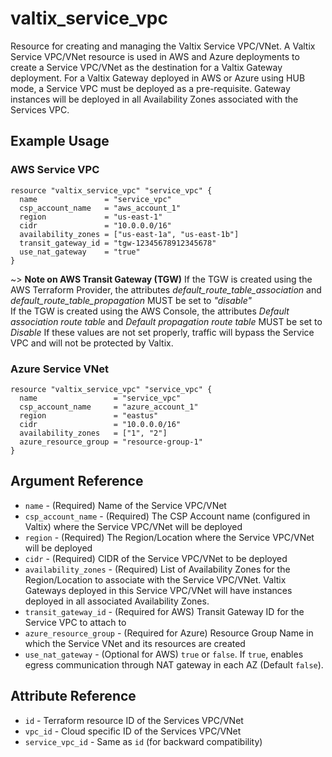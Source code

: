# valtix_service_vpc
Resource for creating and managing the Valtix Service VPC/VNet.  A Valtix Service VPC/VNet resource is used in AWS and Azure deployments to create a Service VPC/VNet as the destination for a Valtix Gateway deployment.  For a Valtix Gateway deployed in AWS or Azure using HUB mode, a Service VPC must be deployed as a pre-requisite.  Gateway instances will be deployed in all Availability Zones associated with the Services VPC.

## Example Usage

### AWS Service VPC
```hcl
resource "valtix_service_vpc" "service_vpc" {
  name               = "service_vpc"
  csp_account_name   = "aws_account_1"
  region             = "us-east-1"
  cidr               = "10.0.0.0/16"
  availability_zones = ["us-east-1a", "us-east-1b"]
  transit_gateway_id = "tgw-12345678912345678"
  use_nat_gateway    = "true"
}
```
~> **Note on AWS Transit Gateway (TGW)**
If the TGW is created using the AWS Terraform Provider, the attributes *default_route_table_association* and *default_route_table_propagation* MUST be set to *"disable"*<br>
If the TGW is created using the AWS Console, the attributes *Default association route table* and *Default propagation route table* MUST be set to *Disable*
If these values are not set properly, traffic will bypass the Service VPC and will not be protected by Valtix.

### Azure Service VNet
```hcl
resource "valtix_service_vpc" "service_vpc" {
  name                 = "service_vpc"
  csp_account_name     = "azure_account_1"
  region               = "eastus"
  cidr                 = "10.0.0.0/16"
  availability_zones   = ["1", "2"]
  azure_resource_group = "resource-group-1"
}
```

## Argument Reference
* `name` - (Required) Name of the Service VPC/VNet
* `csp_account_name` - (Required) The CSP Account name (configured in Valtix) where the Service VPC/VNet will be deployed
* `region` - (Required) The Region/Location where the Service VPC/VNet will be deployed
* `cidr` - (Required) CIDR of the Service VPC/VNet to be deployed
* `availability_zones` - (Required) List of Availability Zones for the Region/Location to associate with the Service VPC/VNet. Valtix Gateways deployed in this Service VPC/VNet will have instances deployed in all associated Availability Zones.
* `transit_gateway_id` - (Required for AWS) Transit Gateway ID for the Service VPC to attach to
* `azure_resource_group` - (Required for Azure) Resource Group Name in which the Service VNet and its resources are created
* `use_nat_gateway` - (Optional for AWS) `true` or `false`. If `true`, enables egress communication through NAT gateway in each AZ (Default `false`).

## Attribute Reference
* `id` - Terraform resource ID of the Services VPC/VNet
* `vpc_id` - Cloud specific ID of the Services VPC/VNet
* `service_vpc_id` - Same as `id` (for backward compatibility)